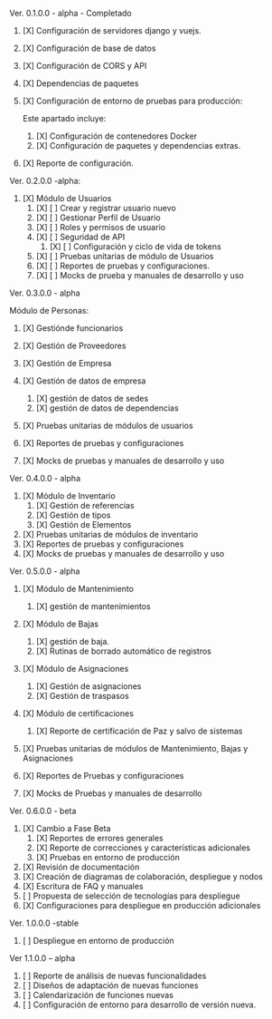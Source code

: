 Ver. 0.1.0.0 - alpha - Completado

1. [X] Configuración de servidores django y vuejs.
2. [X] Configuración de base de datos
3. [X] Configuración de CORS y API
4. [X] Dependencias de paquetes
5. [X] Configuración de entorno de pruebas para producción:

    Este apartado incluye:

    1. [X] Configuración de contenedores Docker
    2. [X] Configuración de paquetes y dependencias extras.
6. [X] Reporte de configuración.

Ver. 0.2.0.0 -alpha:

1. [X] Módulo de Usuarios
    1. [X] [ ] Crear y registrar usuario nuevo
    2. [X] [ ] Gestionar Perfil de Usuario
    3. [X] [ ] Roles y permisos de usuario
    4. [X] [ ] Seguridad de API
        1. [X] [ ] Configuración y ciclo de vida de tokens
    5. [X] [ ] Pruebas unitarias de módulo de Usuarios
    6. [X] [ ] Reportes de pruebas y configuraciones.
    7. [X] [ ] Mocks de prueba y manuales de desarrollo y uso

Ver. 0.3.0.0 - alpha

Módulo de Personas:

1. [X] Gestiónde funcionarios
2. [X] Gestión de Proveedores
3. [X] Gestión de Empresa
4. [X] Gestión de datos de empresa

    1. [X] gestión de datos de sedes
    2. [X] gestión de datos de dependencias
5. [X] Pruebas unitarias de módulos de usuarios
6. [X] Reportes de pruebas y configuraciones
7. [X] Mocks de pruebas y manuales de desarrollo y uso

Ver. 0.4.0.0 - alpha

1. [X] Módulo de Inventario
    1. [X] Gestión de referencias
    2. [X] Gestión de tipos
    3. [X] Gestión de Elementos
2. [X] Pruebas unitarias de módulos de inventario
3. [X] Reportes de pruebas y configuraciones
4. [X] Mocks de pruebas y manuales de desarrollo y uso

Ver. 0.5.0.0 - alpha

1. [X] Módulo de Mantenimiento

    1. [X] gestión de mantenimientos
2. [X] Módulo de Bajas

    1. [X] gestión de baja.
    2. [X] Rutinas de borrado automático de registros
3. [X] Módulo de Asignaciones

    1. [X] Gestión de asignaciones
    2. [X] Gestión de traspasos
4. [X] Módulo de certificaciones

    1. [X] Reporte de certificación de Paz y salvo de sistemas
5. [X] Pruebas unitarias de módulos de Mantenimiento, Bajas y Asignaciones
6. [X] Reportes de Pruebas y configuraciones
7. [X] Mocks de Pruebas y manuales de desarrollo

Ver. 0.6.0.0 - beta

1. [X] Cambio a Fase Beta
    1. [X] Reportes de errores generales
    2. [X] Reporte de correcciones y características adicionales
    3. [X] Pruebas en entorno de producción
2. [X] Revisión de documentación
3. [X] Creación de diagramas de colaboración, despliegue y nodos
4. [X] Escritura de FAQ y manuales
5. [ ] Propuesta de selección de tecnologías para despliegue
6. [X] Configuraciones para despliegue en producción adicionales

Ver. 1.0.0.0 -stable

1. [ ] Despliegue en entorno de producción

Ver 1.1.0.0 – alpha

1. [ ] Reporte de análisis de nuevas funcionalidades
2. [ ] Diseños de adaptación de nuevas funciones
3. [ ] Calendarización de funciones nuevas
4. [ ] Configuración de entorno para desarrollo de versión nueva.
